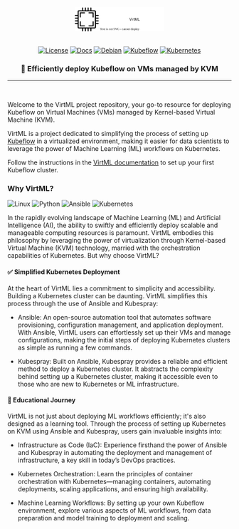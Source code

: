<div align="center">
  <picture>
    <source media="(prefers-color-scheme: dark)" srcset="assets/images/virtml-logo-white.svg">
    <img alt="VirtML logo" src="assets/images/virtml-logo-black.svg" width="40%">
  </picture>
</div>

<br>

<div align="center">

[![License](https://img.shields.io/badge/license-apache%202.0-blue)](#license)
[![Docs](https://img.shields.io/badge/docs-passing-green)](#docs)
[![Debian](https://img.shields.io/badge/debian-bookworm-red)](#debian)
[![Kubeflow](https://img.shields.io/badge/kubeflow-v1.8-orange)](#kubeflow)
[![Kubernetes](https://img.shields.io/badge/kubernetes-v1.29.3-orange)](#kubernetes)

</div>

<h3 align="center">🚀 Efficiently deploy Kubeflow on VMs managed by KVM</h3>

---

<br>

Welcome to the VirtML project repository, your go-to resource for deploying Kubeflow on Virtual
Machines (VMs) managed by Kernel-based Virtual Machine (KVM).

VirtML is a project dedicated to simplifying the process of setting up
[Kubeflow](https://www.kubeflow.org/) in a virtualized environment, making it easier for data
scientists to leverage the power of Machine Learning (ML) workflows on Kubernetes.

Follow the instructions in the [VirtML documentation](https://dpoulopoulos.github.io/virtml/) to set up your first Kubeflow cluster.

### Why VirtML?

![Linux](https://img.shields.io/badge/Linux-FCC624?style=for-the-badge&logo=linux&logoColor=black) ![Python](https://img.shields.io/badge/python-3670A0?style=for-the-badge&logo=python&logoColor=ffdd54) ![Ansible](https://img.shields.io/badge/ansible-%231A1918.svg?style=for-the-badge&logo=ansible&logoColor=white) ![Kubernetes](https://img.shields.io/badge/kubernetes-%23326ce5.svg?style=for-the-badge&logo=kubernetes&logoColor=white)

In the rapidly evolving landscape of Machine Learning (ML) and Artificial Intelligence (AI), the
ability to swiftly and efficiently deploy scalable and manageable computing resources is paramount.
VirtML embodies this philosophy by leveraging the power of virtualization through Kernel-based
Virtual Machine (KVM) technology, married with the orchestration capabilities of Kubernetes. But why
choose VirtML?

#### ✅ Simplified Kubernetes Deployment

At the heart of VirtML lies a commitment to simplicity and accessibility. Building a Kubernetes
cluster can be daunting. VirtML simplifies this process through the use of Ansible and Kubespray:

- Ansible: An open-source automation tool that automates software provisioning, configuration
  management, and application deployment. With Ansible, VirtML users can effortlessly set up their
  VMs and manage configurations, making the initial steps of deploying Kubernetes clusters as simple
  as running a few commands.

- Kubespray: Built on Ansible, Kubespray provides a reliable and efficient method to deploy a
  Kubernetes cluster. It abstracts the complexity behind setting up a Kubernetes cluster, making it
  accessible even to those who are new to Kubernetes or ML infrastructure.

#### 🌱 Educational Journey

VirtML is not just about deploying ML workflows efficiently; it's also designed as a learning tool.
Through the process of setting up Kubernetes on KVM using Ansible and Kubespray, users gain invaluable
insights into:

- Infrastructure as Code (IaC): Experience firsthand the power of Ansible and Kubespray in
  automating the deployment and management of infrastructure, a key skill in today’s DevOps
  practices.

- Kubernetes Orchestration: Learn the principles of container orchestration with Kubernetes—managing
  containers, automating deployments, scaling applications, and ensuring high availability.

- Machine Learning Workflows: By setting up your own Kubeflow environment, explore various aspects
  of ML workflows, from data preparation and model training to deployment and scaling.

